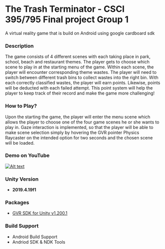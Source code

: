 # The Trash Terminator - CSCI 395/795 Final project Group 1
A virtual reality game that is build on Android using google cardboard sdk

### Description
The game consists of 4 different scenes with each taking place in park, school, beach and restaurant themes. The player gets to choose which scene to play in at the starting menu of the game. Within each scene, the player will encounter corresponding theme wastes. The player will need to switch between different trash bins to collect wastes into the right bin. With each correctly classified wastes, the player will earn points. Likewise, points will be deducted with each failed attempt. This point system will help the player to keep track of their record and make the game more challenging!

### How to Play?
Upon the starting the game, the player will enter the menu scene which allows the player to choose one of the four game scenes he or she wants to play in. Gaze interaction is implemented, so that the player will be able to make scene selection simply by hovering the GVR pointer Physics Raycaster on the intended option for two seconds and the chosen scene will be loaded.

### Demo on YouTube
[![Alt text](https://img.youtube.com/vi/Si0KawMS47I/0.jpg)](https://www.youtube.com/watch?v=Si0KawMS47I)


### Unity Version
- **2019.4.19f1**

### Packages
- [GVR SDK for Unity v1.200.1](https://github.com/googlevr/gvr-unity-sdk/releases)

### Build Support 
- Android Build Support
- Andriod SDK & NDK Tools

